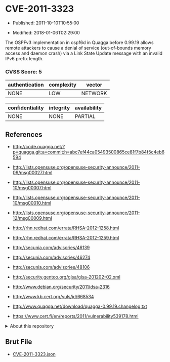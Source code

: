 # CVE-2011-3323

- Published: 2011-10-10T10:55:00

- Modified: 2018-01-06T02:29:00

The OSPFv3 implementation in ospf6d in Quagga before 0.99.19 allows remote attackers to cause a denial of service (out-of-bounds memory access and daemon crash) via a Link State Update message with an invalid IPv6 prefix length.

### CVSS Score: **5**

| authentication | complexity | vector |
| --- | --- | --- |
| NONE | LOW | NETWORK |

| confidentiality | integrity | availability |
| --- | --- | --- |
| NONE | NONE | PARTIAL |

## References

* http://code.quagga.net/?p=quagga.git;a=commit;h=abc7ef44ca05493500865ce81f7b84f5c4eb6594

* http://lists.opensuse.org/opensuse-security-announce/2011-09/msg00027.html

* http://lists.opensuse.org/opensuse-security-announce/2011-10/msg00007.html

* http://lists.opensuse.org/opensuse-security-announce/2011-10/msg00010.html

* http://lists.opensuse.org/opensuse-security-announce/2011-12/msg00009.html

* http://rhn.redhat.com/errata/RHSA-2012-1258.html

* http://rhn.redhat.com/errata/RHSA-2012-1259.html

* http://secunia.com/advisories/46139

* http://secunia.com/advisories/46274

* http://secunia.com/advisories/48106

* http://security.gentoo.org/glsa/glsa-201202-02.xml

* http://www.debian.org/security/2011/dsa-2316

* http://www.kb.cert.org/vuls/id/668534

* http://www.quagga.net/download/quagga-0.99.19.changelog.txt

* https://www.cert.fi/en/reports/2011/vulnerability539178.html

<details>
<summary>About this repository</summary> 

  This repository is part of the project [Live Hack CVE](https://github.com/Live-Hack-CVE). Main website can be found [www.live-hack.org](https://www.live-hack.org) 
  
  Made by [Sn0wAlice](https://github.com/Sn0wAlice) for the people that care about security and need to have a feed of the latest CVEs. Hope you enjoy it, don't forget to star the repo and follow me on [Twitter](https://twitter.com/Sn0wAlice) and [Github](https://github.com/Sn0wAlice). And that is my [personnal website](https://www.alice-snow.me/)

  - [Home Page](https://github.com/Live-Hack-CVE)
  - [Framework](https://github.com/Live-Hack-CVE/cve-framework)
  - [CVE database](https://github.com/Live-Hack-CVE/full_database)
  - [Changelog](https://github.com/Live-Hack-CVE/Changelog)
</details>

## Brut File

* [CVE-2011-3323.json](https://raw.githubusercontent.com/Live-Hack-CVE/full_database/main/cves/2011/CVE-2011-3323.json)


